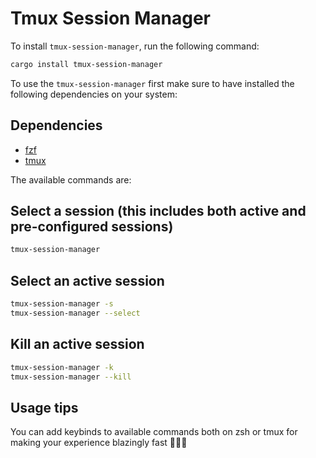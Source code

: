 # Tmux Session Manager

To install `tmux-session-manager`, run the following command:

```bash
cargo install tmux-session-manager
```

To use the `tmux-session-manager` first make sure to have installed the following dependencies on your system:

## Dependencies
- [fzf](https://github.com/junegunn/fzf)
- [tmux](https://github.com/tmux/tmux)

The available commands are:

## Select a session (this includes both active and pre-configured sessions)

```bash
tmux-session-manager
```

## Select an active session

```bash
tmux-session-manager -s
tmux-session-manager --select
```

## Kill an active session

```bash
tmux-session-manager -k
tmux-session-manager --kill
```

## Usage tips
You can add keybinds to available commands both on zsh or tmux for making your experience blazingly fast 🚀🤘🏽
